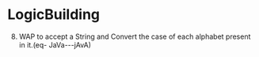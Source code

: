 # LogicBuilding
8.	WAP to accept a String and Convert the case of each alphabet present in it.(eq- JaVa---jAvA)
